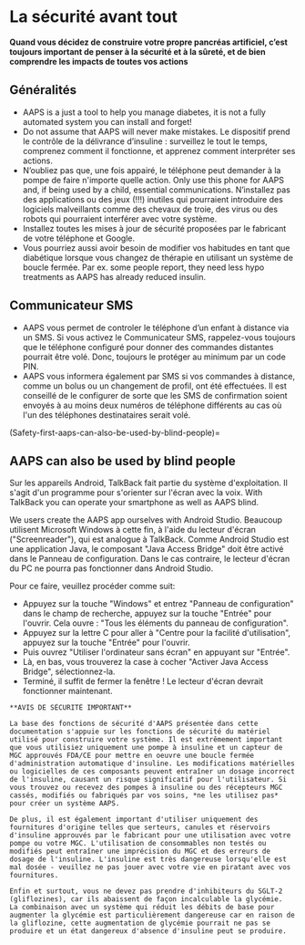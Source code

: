 # La sécurité avant tout

**Quand vous décidez de construire votre propre pancréas artificiel, c’est toujours important de penser à la sécurité et à la sûreté, et de bien comprendre les impacts de toutes vos actions**

## Généralités

- AAPS is a just a tool to help you manage diabetes, it is not a fully automated system you can install and forget!
- Do not assume that AAPS will never make mistakes. Le dispositif prend le contrôle de la délivrance d’insuline : surveillez le tout le temps, comprenez comment il fonctionne, et apprenez comment interpréter ses actions.
- N’oubliez pas que, une fois appairé, le téléphone peut demander à la pompe de faire n'importe quelle action. Only use this phone for AAPS and, if being used by a child, essential communications. N’installez pas des applications ou des jeux (!!!) inutiles qui pourraient introduire des logiciels malveillants comme des chevaux de troie, des virus ou des robots qui pourraient interférer avec votre système.
- Installez toutes les mises à jour de sécurité proposées par le fabricant de votre téléphone et Google.
- Vous pourriez aussi avoir besoin de modifier vos habitudes en tant que diabétique lorsque vous changez de thérapie en utilisant un système de boucle fermée. Par ex. some people report, they need less hypo treatments as AAPS has already reduced insulin.

## Communicateur SMS

- AAPS vous permet de controler le téléphone d’un enfant à distance via un SMS. Si vous activez le Communicateur SMS, rappelez-vous toujours que le téléphone configuré pour donner des commandes distantes pourrait être volé. Donc, toujours le protéger au minimum par un code PIN.
- AAPS vous informera également par SMS si vos commandes à distance, comme un bolus ou un changement de profil, ont été effectuées. Il est conseillé de le configurer de sorte que les SMS de confirmation soient envoyés à au moins deux numéros de téléphone différents au cas où l'un des téléphones destinataires serait volé.

(Safety-first-aaps-can-also-be-used-by-blind-people)=
## AAPS can also be used by blind people

Sur les appareils Android, TalkBack fait partie du système d'exploitation. Il s'agit d'un programme pour s'orienter sur l'écran avec la voix. With TalkBack you can operate your smartphone as well as AAPS blind.

We users create the AAPS app ourselves with Android Studio. Beaucoup utilisent Microsoft Windows à cette fin, à l'aide du lecteur d'écran ("Screenreader"), qui est analogue à TalkBack. Comme Android Studio est une application Java, le composant "Java Access Bridge" doit être activé dans le Panneau de configuration. Dans le cas contraire, le lecteur d'écran du PC ne pourra pas fonctionner dans Android Studio.

Pour ce faire, veuillez procéder comme suit:

- Appuyez sur la touche "Windows" et entrez "Panneau de configuration" dans le champ de recherche, appuyez sur la touche "Entrée" pour l'ouvrir. Cela ouvre : "Tous les éléments du panneau de configuration".
- Appuyez sur la lettre C pour aller à "Centre pour la facilité d'utilisation", appuyez sur la touche "Entrée" pour l'ouvrir.
- Puis ouvrez "Utiliser l'ordinateur sans écran" en appuyant sur "Entrée".
- Là, en bas, vous trouverez la case à cocher "Activer Java Access Bridge", sélectionnez-la.
- Terminé, il suffit de fermer la fenêtre ! Le lecteur d'écran devrait fonctionner maintenant.

```{note}
**AVIS DE SÉCURITÉ IMPORTANT**

La base des fonctions de sécurité d'AAPS présentée dans cette documentation s'appuie sur les fonctions de sécurité du matériel utilisé pour construire votre système. Il est extrêmement important que vous utilisiez uniquement une pompe à insuline et un capteur de MGC approuvés FDA/CE pour mettre en oeuvre une boucle fermée d'administration automatique d'insuline. Les modifications matérielles ou logicielles de ces composants peuvent entraîner un dosage incorrect de l'insuline, causant un risque significatif pour l'utilisateur. Si vous trouvez ou recevez des pompes à insuline ou des récepteurs MGC cassés, modifiés ou fabriqués par vos soins, *ne les utilisez pas* pour créer un système AAPS.

De plus, il est également important d'utiliser uniquement des fournitures d'origine telles que serteurs, canules et réservoirs d'insuline approuvés par le fabricant pour une utilisation avec votre pompe ou votre MGC. L'utilisation de consommables non testés ou modifiés peut entraîner une imprécision du MGC et des erreurs de dosage de l'insuline. L'insuline est très dangereuse lorsqu'elle est mal dosée - veuillez ne pas jouer avec votre vie en piratant avec vos fournitures.

Enfin et surtout, vous ne devez pas prendre d'inhibiteurs du SGLT-2 (gliflozines), car ils abaissent de façon incalculable la glycémie.  La combinaison avec un système qui réduit les débits de base pour augmenter la glycémie est particulièrement dangereuse car en raison de la gliflozine, cette augmentation de glycémie pourrait ne pas se produire et un état dangereux d'absence d'insuline peut se produire.
```
